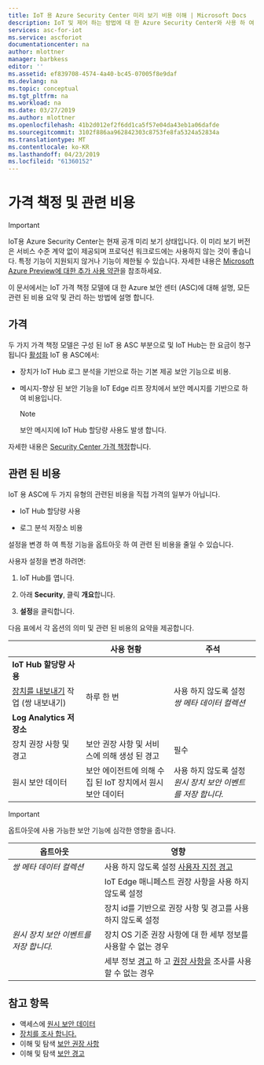 ```yaml
---
title: IoT 용 Azure Security Center 미리 보기 비용 이해 | Microsoft Docs
description: IoT 및 제어 하는 방법에 대 한 Azure Security Center와 사용 하 여 관련 비용에 알아봅니다.
services: asc-for-iot
ms.service: ascforiot
documentationcenter: na
author: mlottner
manager: barbkess
editor: ''
ms.assetid: ef839708-4574-4a40-bc45-07005f8e9daf
ms.devlang: na
ms.topic: conceptual
ms.tgt_pltfrm: na
ms.workload: na
ms.date: 03/27/2019
ms.author: mlottner
ms.openlocfilehash: 41b2d012ef2f6dd1ca5f57e04da43eb1a06dafde
ms.sourcegitcommit: 3102f886aa962842303c8753fe8fa5324a52834a
ms.translationtype: MT
ms.contentlocale: ko-KR
ms.lasthandoff: 04/23/2019
ms.locfileid: "61360152"
---
```

# <a name="pricing-and-associated-costs"></a>가격 책정 및 관련 비용

> [!IMPORTANT]
> IoT용 Azure Security Center는 현재 공개 미리 보기 상태입니다.
> 이 미리 보기 버전은 서비스 수준 계약 없이 제공되며 프로덕션 워크로드에는 사용하지 않는 것이 좋습니다. 특정 기능이 지원되지 않거나 기능이 제한될 수 있습니다. 자세한 내용은 [Microsoft Azure Preview에 대한 추가 사용 약관](https://azure.microsoft.com/support/legal/preview-supplemental-terms/)을 참조하세요.

이 문서에서는 IoT 가격 책정 모델에 대 한 Azure 보안 센터 (ASC)에 대해 설명, 모든 관련 된 비용 요약 및 관리 하는 방법에 설명 합니다.

## <a name="pricing"></a>가격

두 가지 가격 책정 모델은 구성 된 IoT 용 ASC 부분으로 및 IoT Hub는 한 요금이 청구 됩니다 [활성화](quickstart-onboard-iot-hub.md) IoT 용 ASC에서:

- 장치가 IoT Hub 로그 분석을 기반으로 하는 기본 제공 보안 기능으로 비용.

- 메시지-향상 된 보안 기능을 IoT Edge 리프 장치에서 보안 메시지를 기반으로 하 여 비용입니다.

  >[!Note]
  > 보안 메시지에 IoT Hub 할당량 사용도 발생 합니다.

자세한 내용은 [Security Center 가격 책정](https://azure.microsoft.com/en-us/pricing/details/security-center/)합니다.

## <a name="associated-costs"></a>관련 된 비용

IoT 용 ASC에 두 가지 유형의 관련된 비용을 직접 가격의 일부가 아닙니다.

- IoT Hub 할당량 사용

- 로그 분석 저장소 비용

설정을 변경 하 여 특정 기능을 옵트아웃 하 여 관련 된 비용을 줄일 수 있습니다.

사용자 설정을 변경 하려면:

1. IoT Hub를 엽니다.

2. 아래 **Security**, 클릭 **개요**합니다.

3. **설정**을 클릭합니다.

다음 표에서 각 옵션의 의미 및 관련 된 비용의 요약을 제공합니다.

|     | 사용 현황 | 주석 |
| --- | --- | --- |
| **IoT Hub 할당량 사용** |  |
| [장치를 내보내기](https://docs.microsoft.com/en-us/azure/iot-hub/iot-hub-bulk-identity-mgmt#export-devices) 작업 (쌍 내보내기) | 하루 한 번 | 사용 하지 않도록 설정 _쌍 메타 데이터 컬렉션_ |
| **Log Analytics 저장소** |  |
| 장치 권장 사항 및 경고| 보안 권장 사항 및 서비스에 의해 생성 된 경고 | 필수 |
| 원시 보안 데이터| 보안 에이전트에 의해 수집 된 IoT 장치에서 원시 보안 데이터 | 사용 하지 않도록 설정 _원시 장치 보안 이벤트를 저장 합니다._ |

>[!Important]
> 옵트아웃에 사용 가능한 보안 기능에 심각한 영향을 줍니다.
  
| 옵트아웃 | 영향 |
| --- | --- |
| _쌍 메타 데이터 컬렉션_ | 사용 하지 않도록 설정 [사용자 지정 경고](quickstart-create-custom-alerts.md) |
| | IoT Edge 매니페스트 권장 사항을 사용 하지 않도록 설정 |
| | 장치 id를 기반으로 권장 사항 및 경고를 사용 하지 않도록 설정 |
| _원시 장치 보안 이벤트를 저장 합니다._ | 장치 OS 기준 권장 사항에 대 한 세부 정보를 사용할 수 없는 경우 |
| | 세부 정보 [경고](concept-security-alerts.md) 하 고 [권장 사항을](concept-recommendations.md) 조사를 사용할 수 없는 경우 |


## <a name="see-also"></a>참고 항목

- 액세스에 [원시 보안 데이터](how-to-security-data-access.md)
- [장치를 조사 합니다.](how-to-investigate-device.md)
- 이해 및 탐색 [보안 권장 사항](concept-recommendations.md)
- 이해 및 탐색 [보안 경고](concept-security-alerts.md)
